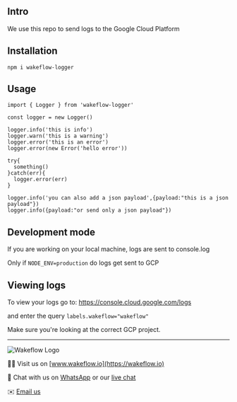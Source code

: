 ## Intro

We use this repo to send logs to the Google Cloud Platform

## Installation
```
npm i wakeflow-logger
``` 
## Usage

```
import { Logger } from 'wakeflow-logger'

const logger = new Logger()

logger.info('this is info')
logger.warn('this is a warning')
logger.error('this is an error')
logger.error(new Error('hello error'))

try{
  something()
}catch(err){
  logger.error(err)
}

logger.info('you can also add a json payload',{payload:"this is a json payload"})
logger.info({payload:"or send only a json payload"})
```
## Development mode

If you are working on your local machine, logs are sent to console.log

Only if `NODE_ENV=production` do logs get sent to GCP

## Viewing logs

To view your logs go to: https://console.cloud.google.com/logs

and enter the query `labels.wakeflow="wakeflow"`

Make sure you're looking at the correct GCP project.


---
![Wakeflow Logo](https://wakeflow.io/wakeflowlogo.png)

👨‍💻 Visit us on [www.wakeflow.io](https://wakeflow.io) 

💬 Chat with us on [WhatsApp](https://wakeflow.io/logos/whatsapp.png) or our [live chat](https://wakeflow.io)

✉️ [Email us](mailto:contact@wakeflow.io)
